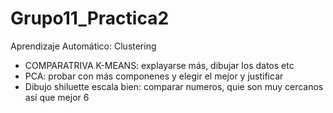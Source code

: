 # Grupo11_Practica2
Aprendizaje Automático: Clustering

- COMPARATRIVA K-MEANS: explayarse más, dibujar los datos etc
- PCA: probar con más componenes y elegir el mejor y justificar
- Dibujo shiluette escala bien: comparar numeros, quie son muy cercanos así que mejor 6
